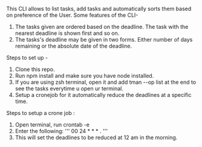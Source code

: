 This CLI allows to list tasks, add tasks and automatically sorts them based on preference of the User.
Some features of the CLI- 
1. The tasks given are ordered based on the deadline. The task with the nearest deadline is shown first and so on.
2. The tasks's deadline may be given in two forms. Either number of days remaining or the absolute date of the deadline.

Steps to set up -
1. Clone this repo.
2. Run npm install and make sure you have node installed.
3. If you are using zsh terminal, open it and add tman --op list at the end to see the tasks everytime u open ur terminal.
4. Setup  a cronejob for it automatically reduce the deadlines at a specific time.


Steps to setup a crone job :
1. Open terminal, run crontab -e
2. Enter the following: 
'''
00 24 * * * <output to which node> <path to reduceDeadline.js>.
'''
3. This will set the deadlines to be reduced at 12 am in the morning.
